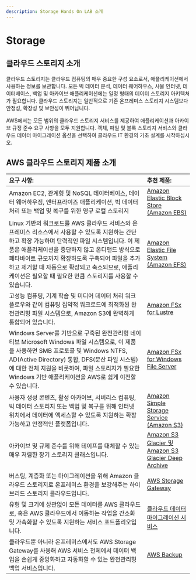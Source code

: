 ```yaml
---
description: Storage Hands On LAB 소개
---
```


# Storage

## 클라우드 스토리지 소개

클라우드 스토리지는 클라우드 컴퓨팅의 매우 중요한 구성 요소로서, 애플리케이션에서 사용하는 정보를 보관합니다. 모든 빅 데이터 분석, 데이터 웨어하우스, 사물 인터넷, 데이터베이스, 백업 및 아카이브 애플리케이션에는 일정 형태의 데이터 스토리지 아키텍처가 필요합니다. 클라우드 스토리지는 일반적으로 기존 온프레미스 스토리지 시스템보다 안정성, 확장성 및 보안성이 뛰어납니다.  


AWS에서는 모든 범위의 클라우드 스토리지 서비스를 제공하여 애플리케이션과 아카이브 규정 준수 요구 사항을 모두 지원합니다. 객체, 파일 및 블록 스토리지 서비스와 클라우드 데이터 마이그레이션 옵션을 선택하여 클라우드 IT 환경의 기초 설계를 시작하십시오.

## AWS 클라우드 스토리지 제품 소개

| 요구 사항:  | 추천 제품: |
| :--- | :--- |
| Amazon EC2, 관계형 및 NoSQL 데이터베이스, 데이터 웨어하우징, 엔터프라이즈 애플리케이션, 빅 데이터 처리 또는 백업 및 복구를 위한 영구 로컬 스토리지 | [Amazon Elastic Block Store  \(Amazon EBS\)](https://aws.amazon.com/ko/products/storage/?nc2=h_ql_prod_st#ebs) |
| Linux 기반의 워크로드를 AWS 클라우드 서비스와 온프레미스 리소스에서 사용할 수 있도록 지원하는 간단하고 확장 가능하며 탄력적인 파일 시스템입니다. 이 제품은 애플리케이션을 중단하지 않고 온디맨드 방식으로 페타바이트 규모까지 확장하도록 구축되어 파일을 추가하고 제거할 때 자동으로 확장되고 축소되므로, 애플리케이션은 필요할 때 필요한 만큼 스토리지를 사용할 수 있습니다. | [Amazon Elastic File System  \(Amazon EFS\)](https://aws.amazon.com/ko/products/storage/?nc2=h_ql_prod_st#efs) |
| 고성능 컴퓨팅, 기계 학습 및 미디어 데이터 처리 워크플로우와 같이 컴퓨팅 집약적 워크로드에 최적화된 완전관리형 파일 시스템으로, Amazon S3에 완벽하게 통합되어 있습니다. | [Amazon FSx for Lustre](https://aws.amazon.com/ko/fsx/lustre/) |
| Windows Server를 기반으로 구축된 완전관리형 네이티브 Microsoft Windows 파일 시스템으로, 이 제품을 사용하면 SMB 프로토콜 및 Windows NTFS, AD\(Active Directory\) 통합, DFS\(분산 파일 시스템\)에 대한 전체 지원을 비롯하여, 파일 스토리지가 필요한 Windows 기반 애플리케이션을 AWS로 쉽게 이전할 수 있습니다.  | [Amazon FSx for Windows File Server](https://aws.amazon.com/ko/fsx/windows/) |
| 사용자 생성 콘텐츠, 활성 아카이브, 서버리스 컴퓨팅, 빅 데이터 스토리지 또는 백업 및 복구를 위해 인터넷 위치에서 데이터에 액세스할 수 있도록 지원하는 확장 가능하고 안정적인 플랫폼입니다. | [Amazon Simple Storage Service  \(Amazon S3\)](https://aws.amazon.com/ko/products/storage/?nc2=h_ql_prod_st#s3) |
| 아카이브 및 규제 준수를 위해 테이프를 대체할 수 있는 매우 저렴한 장기 스토리지 클래스입니다. | [Amazon S3 Glacier 및 Amazon S3 Glacier Deep Archive](https://aws.amazon.com/ko/products/storage/?nc2=h_ql_prod_st#glacier)  |
| 버스팅, 계층화 또는 마이그레이션을 위해 Amazon 클라우드 스토리지로 온프레미스 환경을 보강해주는 하이브리드 스토리지 클라우드입니다. | [AWS Storage Gateway](https://aws.amazon.com/ko/products/storage/?nc2=h_ql_prod_st#gateway)  |
| 유형 및 크기에 상관없이 모든 데이터를 AWS 클라우드로, 혹은 AWS 클라우드에서 이동하는 작업을 간소화 및 가속화할 수 있도록 지원하는 서비스 포트폴리오입니다.  | [클라우드 데이터 마이그레이션 서비스](https://aws.amazon.com/ko/cloud-data-migration/)  |
| 클라우드뿐 아니라 온프레미스에서도 AWS Storage Gateway를 사용해 AWS 서비스 전체에서 데이터 백업을 손쉽게 중앙화하고 자동화할 수 있는 완전관리형 백업 서비스입니다.  | [AWS Backup](https://aws.amazon.com/ko/backup/) |

